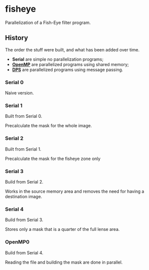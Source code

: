 # fisheye

Parallelization of a Fish-Eye filter program.

## History

The order the stuff were built, and what has been added over time.

 * **Serial** are simple no parallelization programs;
 * **[OpenMP](http://openmp.org/)** are parallelized programs using shared memory;
 * **[DPS](http://dps.epfl.ch/)** are parallelized programs using message passing.

### Serial 0

Naive version.

### Serial 1

Built from Serial 0.

Precalculate the mask for the whole image.

### Serial 2

Built from Serial 1.

Precalculate the mask for the fisheye zone only

### Serial 3

Build from Serial 2.

Works in the source memory area and removes the need for having a destination
image.

### Serial 4

Build from Serial 3.

Stores only a mask that is a quarter of the full lense area.

### OpenMP0

Build from Serial 4.

Reading the file and building the mask are done in parallel.
